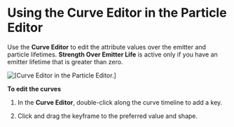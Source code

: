 # Using the Curve Editor in the Particle Editor<a name="emitter-curve-editor"></a>

Use the **Curve Editor** to edit the attribute values over the emitter and particle lifetimes\. **Strength Over Emitter Life** is active only if you have an emitter lifetime that is greater than zero\.

![\[Curve Editor in the Particle Editor.\]](http://docs.aws.amazon.com/lumberyard/latest/userguide/images/particle-editor-curves.png)

**To edit the curves**

1. In the **Curve Editor**, double\-click along the curve timeline to add a key\.

1. Click and drag the keyframe to the preferred value and shape\.